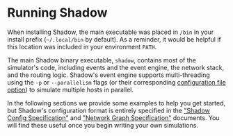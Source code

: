 # Running Shadow

When installing Shadow, the main executable was placed in `/bin` in your install
prefix (`~/.local/bin` by default). As a reminder, it would be helpful if this
location was included in your environment `PATH`.

The main Shadow binary executable, `shadow`, contains most of the simulator's
code, including events and the event engine, the network stack, and the routing
logic. Shadow's event engine supports multi-threading using the `-p` or
`--parallelism` flags (or their corresponding [configuration file
option](shadow_config_spec.md#generalparallelism)) to simulate multiple hosts
in parallel.

In the following sections we provide some examples to help you get started, but
Shadow's configuration format is entirely specified in the ["Shadow Config
Specification"](shadow_config_spec.md) and ["Network Graph
Specification"](network_graph_spec.md) documents. You will find these useful
once you begin writing your own simulations.
